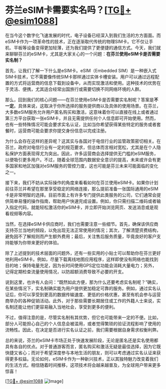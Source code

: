 # 芬兰eSIM卡需要实名吗？[[TG💪+ @esim1088](https://t.me/s/esim1088)]

在当今这个数字化飞速发展的时代，电子设备已经深入到我们生活的方方面面。而eSIM卡作为一项革命性的技术，正在逐渐取代传统的物理SIM卡。它不仅让手机、平板等设备变得更加轻薄，还为我们提供了更便捷的通信方式。今天，我们就来聊聊芬兰的eSIM卡，尤其是大家关心的一个问题：**在芬兰使用eSIM卡是否需要实名制？**

首先，让我们了解一下什么是eSIM卡。eSIM（Embedded SIM）是一种嵌入式SIM卡技术，它不需要像传统SIM卡那样通过实体卡槽安装。用户可以通过远程配置的方式将运营商的信息下载到设备中，从而实现激活和使用。这种技术的优势在于灵活、便携，尤其适合经常出国旅行或需要切换不同网络环境的人群。

那么，回到我们的核心问题——在芬兰使用eSIM卡是否需要实名制呢？答案是**不一定**。具体来说，这取决于你所选择的服务提供商以及具体的使用场景。在芬兰，大多数eSIM服务允许用户匿名购买和激活，这意味着你可以直接在线上或者通过第三方平台获取一张eSIM卡，并且无需提供任何个人信息即可开始使用。然而，也有一些特殊情况可能会要求实名认证，比如当你希望获得某些特定的服务或者套餐时，运营商可能会要求你提交身份信息以完成注册。

为什么会存在这样的差异呢？这其实与各国对于电信行业的监管政策密切相关。在芬兰，政府对电信行业有一定的规范要求，但总体而言相对宽松，尤其是在个人隐私保护方面表现得尤为突出。因此，许多运营商会选择提供无门槛的eSIM服务，以便吸引更多用户。不过，随着全球范围内数据安全意识的提高，未来或许会有更多国家和地区加强对eSIM服务的管控力度，这也可能是芬兰未来可能面临的变化之一。

接下来，我们不妨从实际操作的角度来看看如何在芬兰使用eSIM卡。如果你计划前往芬兰并希望在那里享受稳定的网络连接，那么提前准备一张国际通用的eSIM卡是非常明智的选择。目前市面上有许多专门提供此类服务的公司，它们通常会提供简单易懂的操作指南，帮助用户快速完成设置。例如，你只需扫描二维码或者输入指定代码，就能轻松激活你的eSIM卡，并立即开始浏览网页、发送消息或是观看视频等内容。

当然，在选择eSIM卡供应商时，我们也需要注意一些细节。首先，确保该供应商支持芬兰当地的频段，以免出现无法正常使用的情况；其次，了解清楚资费结构，避免因不了解规则而产生额外费用；最后，关注售后服务质量，毕竟良好的客户支持能够为你带来更好的体验。

除了上述提到的技术层面的问题外，还有一些实用的小贴士可以帮助你在芬兰更好地利用eSIM卡。例如，尽量下载离线地图应用程序，这样即使没有网络也能找到目的地；保持电量充足，因为长时间使用GPS定位功能会消耗大量电力；另外，记得定期检查流量使用情况，以防超额消费导致不必要的开支。

说到这里，也许有人会问：“既然如此方便，那为什么还要考虑实名制呢？”确实，在某些情况下，实名制确实能为用户提供更加稳定可靠的服务。例如，通过实名认证后，你可以享受到更高的数据传输速度、更低的价格优惠，甚至有机会参与运营商举办的各种促销活动。此外，对于那些需要长期居住或工作的外籍人士来说，实名制还能让他们更容易融入当地社会，享受到更多的便利。

不过，值得注意的是，尽管实名制有其优势，但它也可能带来一定的不便。比如，部分人可能担心自己的个人信息会被滥用，或者觉得繁琐的验证流程影响了使用的流畅性。因此，在决定是否进行实名认证之前，我们需要根据自身需求权衡利弊。

总的来说，芬兰的eSIM卡市场正处于快速发展阶段，无论是匿名还是实名使用都具有各自的优点。对于普通游客而言，匿名购买和激活无疑是最佳选择，因为它既快捷又省心；而对于希望深度参与本地生活的朋友，则可以考虑通过实名认证来获得更多权益。无论如何，eSIM卡作为一种新兴技术，正以其独特魅力改变着我们的生活方式。相信随着时间推移，这项技术将会越来越普及，为全球用户带来更多惊喜！

[[TG💪+ @esim1088](https://t.me/s/esim1088) ![Image](https://i.postimg.cc/4NQfJmqS/Snipaste-2025-05-13-00-14-12.png)]